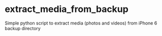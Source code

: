# extract_media_from_backup
Simple python script to extract media (photos and videos) from iPhone 6 backup directory
